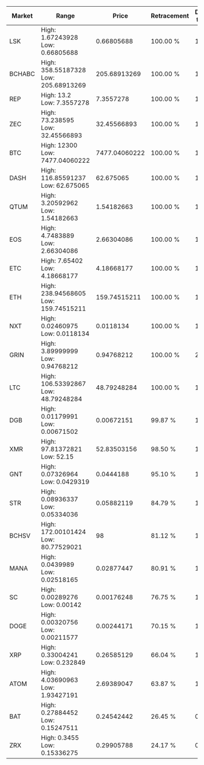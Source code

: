 | Market | Range | Price| Retracement | Doubles to 50% |
| --- | --- | --- | --- | --- |
| LSK | High: 1.67243928<br />Low: 0.66805688 | 0.66805688 | 100.00 % | 1.75 |
| BCHABC | High: 358.55187328<br />Low: 205.68913269 | 205.68913269 | 100.00 % | 1.37 |
| REP | High: 13.2<br />Low: 7.3557278 | 7.3557278 | 100.00 % | 1.40 |
| ZEC | High: 73.238595<br />Low: 32.45566893 | 32.45566893 | 100.00 % | 1.63 |
| BTC | High: 12300<br />Low: 7477.04060222 | 7477.04060222 | 100.00 % | 1.32 |
| DASH | High: 116.85591237<br />Low: 62.675065 | 62.675065 | 100.00 % | 1.43 |
| QTUM | High: 3.20592962<br />Low: 1.54182663 | 1.54182663 | 100.00 % | 1.54 |
| EOS | High: 4.7483889<br />Low: 2.66304086 | 2.66304086 | 100.00 % | 1.39 |
| ETC | High: 7.65402<br />Low: 4.18668177 | 4.18668177 | 100.00 % | 1.41 |
| ETH | High: 238.94568605<br />Low: 159.74515211 | 159.74515211 | 100.00 % | 1.25 |
| NXT | High: 0.02460975<br />Low: 0.0118134 | 0.0118134 | 100.00 % | 1.54 |
| GRIN | High: 3.89999999<br />Low: 0.94768212 | 0.94768212 | 100.00 % | 2.56 |
| LTC | High: 106.53392867<br />Low: 48.79248284 | 48.79248284 | 100.00 % | 1.59 |
| DGB | High: 0.01179991<br />Low: 0.00671502 | 0.00672151 | 99.87 % | 1.38 |
| XMR | High: 97.81372821<br />Low: 52.15 | 52.83503156 | 98.50 % | 1.42 |
| GNT | High: 0.07326964<br />Low: 0.0429319 | 0.0444188 | 95.10 % | 1.31 |
| STR | High: 0.08936337<br />Low: 0.05334036 | 0.05882119 | 84.79 % | 1.21 |
| BCHSV | High: 172.00101424<br />Low: 80.77529021 | 98 | 81.12 % | 1.29 |
| MANA | High: 0.0439989<br />Low: 0.02518165 | 0.02877447 | 80.91 % | 1.20 |
| SC | High: 0.00289276<br />Low: 0.00142 | 0.00176248 | 76.75 % | 1.22 |
| DOGE | High: 0.00320756<br />Low: 0.00211577 | 0.00244171 | 70.15 % | 1.09 |
| XRP | High: 0.33004241<br />Low: 0.232849 | 0.26585129 | 66.04 % | 1.06 |
| ATOM | High: 4.03690963<br />Low: 1.93427191 | 2.69389047 | 63.87 % | 1.11 |
| BAT | High: 0.27884452<br />Low: 0.15247511 | 0.24542442 | 26.45 % | 0.00 |
| ZRX | High: 0.3455<br />Low: 0.15336275 | 0.29905788 | 24.17 % | 0.00 |
